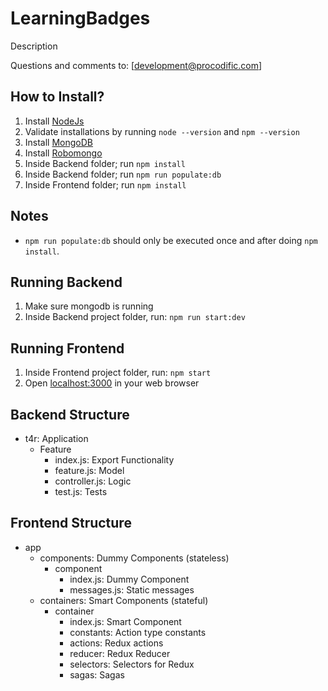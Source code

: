 # LearningBadges

Description

Questions and comments to: [development@procodific.com]

How to Install?
--------------
1. Install [NodeJs](https://nodejs.org/en/)
2. Validate installations by running `node --version` and `npm --version`
3. Install [MongoDB](https://www.mongodb.com/download-center)
4. Install [Robomongo](https://robomongo.org/download)
5. Inside Backend folder; run `npm install`
6. Inside Backend folder; run `npm run populate:db`
7. Inside Frontend folder; run `npm install`

Notes
--------------
- `npm run populate:db` should only be executed once and after doing `npm install`.

Running Backend
--------------
1. Make sure mongodb is running
2. Inside Backend project folder, run: `npm run start:dev`

Running Frontend
--------------
1. Inside Frontend project folder, run: `npm start`
2. Open [localhost:3000](http://localhost:3000) in your web browser

## Backend Structure
- t4r: Application
  - Feature
    - index.js: Export Functionality
    - feature.js: Model
    - controller.js: Logic
    - test.js: Tests

## Frontend Structure
- app
  - components: Dummy Components (stateless)
    - component
      - index.js: Dummy Component
      - messages.js: Static messages
  - containers: Smart Components (stateful)
    - container
      - index.js: Smart Component
      - constants: Action type constants
      - actions: Redux actions
      - reducer: Redux Reducer
      - selectors: Selectors for Redux
      - sagas: Sagas
